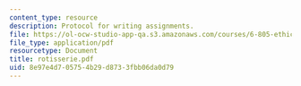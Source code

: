 ```yaml
---
content_type: resource
description: Protocol for writing assignments.
file: https://ol-ocw-studio-app-qa.s3.amazonaws.com/courses/6-805-ethics-and-the-law-on-the-electronic-frontier-fall-2005/8e97e4d705754b29d8733fbb06da0d79_rotisserie.pdf
file_type: application/pdf
resourcetype: Document
title: rotisserie.pdf
uid: 8e97e4d7-0575-4b29-d873-3fbb06da0d79
---
```

